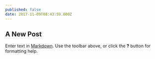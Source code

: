 ```yaml
---
published: false
date: 2017-11-09T08:43:59.000Z
---
```

## A New Post

Enter text in [Markdown](http://daringfireball.net/projects/markdown/). Use the toolbar above, or click the **?** button for formatting help.
